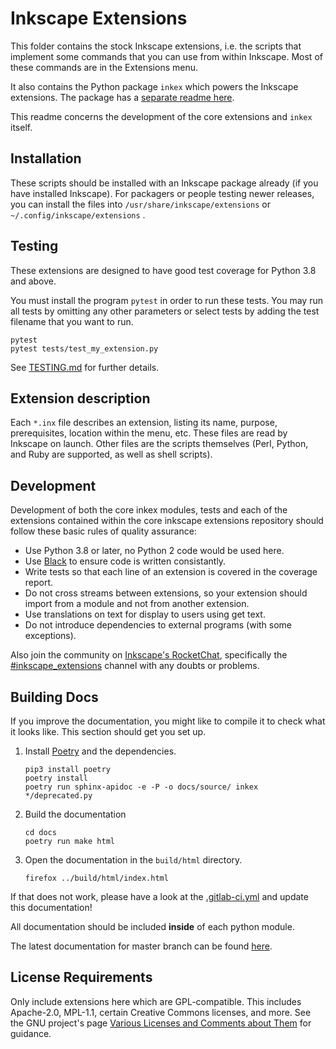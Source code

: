 # Inkscape Extensions

This folder contains the stock Inkscape extensions, i.e. the scripts that
implement some commands that you can use from within Inkscape. Most of
these commands are in the Extensions menu.

It also contains the Python package `inkex` which powers the Inkscape extensions.
The package has a [separate readme here](package-readme.md).

This readme concerns the development of the core extensions and `inkex` itself.

## Installation

These scripts should be installed with an Inkscape package already (if you have 
installed Inkscape). For packagers or people testing newer releases, you can 
install the files into `/usr/share/inkscape/extensions` or 
`~/.config/inkscape/extensions` .

## Testing

These extensions are designed to have good test coverage for Python 3.8 and above.

You must install the program `pytest` in order to run these tests. You may run
all tests by omitting any other parameters or select tests by adding the test
filename that you want to run.

    pytest
    pytest tests/test_my_extension.py

See [TESTING.md](TESTING.md) for further details.

## Extension description

Each `*.inx` file describes an extension, listing its name, purpose,
prerequisites, location within the menu, etc. These files are read by
Inkscape on launch. Other files are the scripts themselves (Perl,
Python, and Ruby are supported, as well as shell scripts).

## Development

Development of both the core inkex modules, tests and each of the extensions
contained within the core inkscape extensions repository should follow these
basic rules of quality assurance:

* Use Python 3.8 or later, no Python 2 code would be used here.
* Use [Black](https://black.readthedocs.io/en/stable/) to ensure code is written
  consistantly.
* Write tests so that each line of an extension is covered in the coverage report.
* Do not cross streams between extensions, so your extension should import from
  a module and not from another extension.
* Use translations on text for display to users using get text.
* Do not introduce dependencies to external programs (with some exceptions).

Also join the community on [Inkscape's RocketChat](https://chat.inkscape.org),
specifically the
[#inkscape_extensions](https://chat.inkscape.org/channel/inkscape_extensions)
channel with any doubts or problems.

## Building Docs

If you improve the documentation, you might like to compile it to check what it looks like.
This section should get you set up.

1. Install [Poetry](https://pypi.org/project/poetry/) and the dependencies.
   ```
   pip3 install poetry
   poetry install
   poetry run sphinx-apidoc -e -P -o docs/source/ inkex */deprecated.py
   ```
2. Build the documentation
   ```
   cd docs
   poetry run make html
   ```
3. Open the documentation in the `build/html` directory.
   ```
   firefox ../build/html/index.html
   ``` 

If that does not work, please have a look at the [.gitlab-ci.yml](.gitlab-ci.yml) and update this documentation!

All documentation should be included __inside__ of each python module.

The latest documentation for master branch can be found
[here](https://inkscape.gitlab.io/extensions/documentation/).

## License Requirements

Only include extensions here which are GPL-compatible.  This includes
Apache-2.0, MPL-1.1, certain Creative Commons licenses, and more. See the GNU
project's page
[Various Licenses and Comments about Them](https://www.gnu.org/licenses/license-list.html.en)
for guidance.
